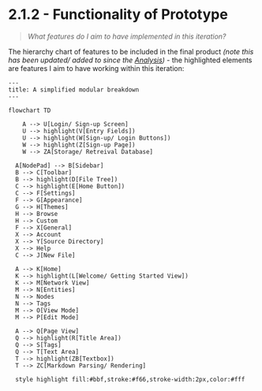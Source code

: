 # 2.1.2 - Functionality of Prototype
> *What features do I aim to have implemented in this iteration?*

The hierarchy chart of features to be included in the final product *(note this has been updated/ added to since the [Analysis](https://github.com/samcalthrop/NodePad/tree/main/Write-up/1%20-%20Analysis))* - the highlighted elements are features I aim to have working within this iteration:

```mermaid
---
title: A simplified modular breakdown
---

flowchart TD

	A --> U[Login/ Sign-up Screen]
	U --> highlight(V[Entry Fields])
	U --> highlight(W[Sign-up/ Login Buttons])
	W --> highlight(Z[Sign-up Page])
	W --> ZA[Storage/ Retreival Database]

  A[NodePad] --> B[Sidebar]
  B --> C[Toolbar]
  B --> highlight(D[File Tree])
  C --> highlight(E[Home Button])
  C --> F[Settings]
  F --> G[Appearance]
  G --> H[Themes]
  H --> Browse
  H --> Custom
  F --> X[General]
  X --> Account
  X --> Y[Source Directory]
  X --> Help
  C --> J[New File]

  A --> K[Home]
  K --> highlight(L[Welcome/ Getting Started View])
  K --> M[Network View]
  M --> N[Entities]
  N --> Nodes
  N --> Tags
  M --> O[View Mode]
  M --> P[Edit Mode]

  A --> Q[Page View]
  Q --> highlight(R[Title Area])
  Q --> S[Tags]
  Q --> T[Text Area]
  T --> highlight(ZB[Textbox])
  T --> ZC[Markdown Parsing/ Rendering]

  style highlight fill:#bbf,stroke:#f66,stroke-width:2px,color:#fff
```
